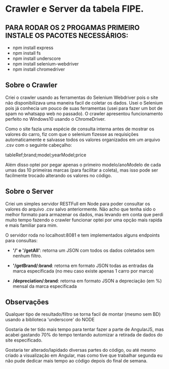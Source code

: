 # Crawler e Server da tabela FIPE.

## PARA RODAR OS 2 PROGAMAS PRIMEIRO INSTALE OS PACOTES NECESSÁRIOS:

- npm install express
- npm install fs
- npm install underscore
- npm install selenium-webdriver
- npm install chromedriver

## Sobre o Crawler

Criei o crawler usando as ferramentas do Selenium Webdriver pois o site não disponibilizava uma maneira facil de coletar os dados. 
Usei o Selenium pois já conhecia um pouco de suas ferramentas (usei para fazer um bot de spam no whatsapp web no passado). O crawler apresentou funcionamento perfeito no Windows10 usando o ChromeDriver.

Como o site fazia uma espécie de consulta interna antes de mostrar os valores do carro, fiz com que o selenium fizesse as requisições automaticamente e salvasse todos os valores organizados em um arquivo .csv com o seguinte cabeçalho:

tableRef;brand;model;yearModel;price

Além disso optei por pegar apenas o primeiro modelo/anoModelo de cada umas das 10 primeiras marcas (para facilitar a coleta), mas isso pode ser facilmente trocado alterando os valores no código.

## Sobre o Server

Criei um simples servidor RESTFull em Node para poder consultar os valores do arquivo .csv salvo anteriormente. Não acho que tenha sido o melhor formato para armazenar os dados, mas levando em conta que perdi muito tempo fazendo o crawler funcionar optei por uma opção mais rapida e mais familiar para mim.

O servidor roda no localhost:8081 e tem implementados alguns endpoints para consultas:

- **'/' e '/getAll'**: retorna um JSON com todos os dados coletados sem nenhum filtro.

- **'/getBrand/:brand**: retorna em formato JSON todas as entradas da marca especificada (no meu caso existe apenas 1 carro por marca)

- **/depreciation/:brand**: retorna em formato JSON a depreciação (em %) mensal da marca especificada


## Observações 

Qualquer tipo de resultado/filtro se torna facil de montar (mesmo sem BD) usando a biblioteca 'underscore' do NODE

Gostaria de ter tido mais tempo para tentar fazer a parte de AngularJS, mas acabei gastando 70% do tempo tentando automizar a retirada de dados do site especificado. 

Gostaria ter alterado/lapidado diversas partes do código, ou até mesmo criado a visualização em Angular, mas como tive que trabalhar segunda eu não pude dedicar mais tempo ao código depois do final de semana.